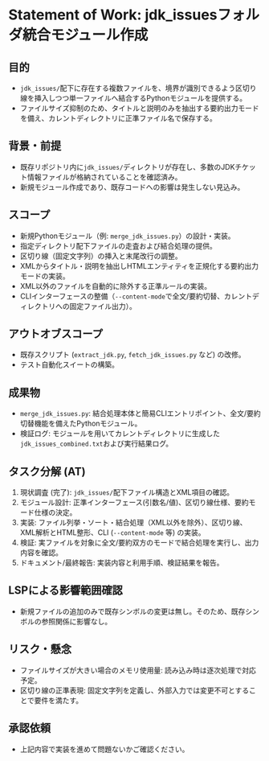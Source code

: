 # Statement of Work: jdk_issuesフォルダ統合モジュール作成

## 目的
- `jdk_issues/`配下に存在する複数ファイルを、境界が識別できるよう区切り線を挿入しつつ単一ファイルへ結合するPythonモジュールを提供する。
- ファイルサイズ抑制のため、タイトルと説明のみを抽出する要約出力モードを備え、カレントディレクトリに正準ファイル名で保存する。

## 背景・前提
- 既存リポジトリ内に`jdk_issues/`ディレクトリが存在し、多数のJDKチケット情報ファイルが格納されていることを確認済み。
- 新規モジュール作成であり、既存コードへの影響は発生しない見込み。

## スコープ
- 新規Pythonモジュール（例: `merge_jdk_issues.py`）の設計・実装。
- 指定ディレクトリ配下ファイルの走査および結合処理の提供。
- 区切り線（固定文字列）の挿入と末尾改行の調整。
- XMLからタイトル・説明を抽出しHTMLエンティティを正規化する要約出力モードの実装。
- XML以外のファイルを自動的に除外する正準ルールの実装。
- CLIインターフェースの整備（`--content-mode`で全文/要約切替、カレントディレクトリへの固定ファイル出力）。

## アウトオブスコープ
- 既存スクリプト (`extract_jdk.py`, `fetch_jdk_issues.py` など) の改修。
- テスト自動化スイートの構築。

## 成果物
- `merge_jdk_issues.py`: 結合処理本体と簡易CLIエントリポイント、全文/要約切替機能を備えたPythonモジュール。
- 検証ログ: モジュールを用いてカレントディレクトリに生成した`jdk_issues_combined.txt`および実行結果ログ。

## タスク分解 (AT)
1. 現状調査 (完了): `jdk_issues/`配下ファイル構造とXML項目の確認。
2. モジュール設計: 正準インターフェース(引数名/値)、区切り線仕様、要約モード仕様の決定。
3. 実装: ファイル列挙・ソート・結合処理（XML以外を除外）、区切り線、XML解析とHTML整形、CLI (`--content-mode` 等) の実装。
4. 検証: 実ファイルを対象に全文/要約双方のモードで結合処理を実行し、出力内容を確認。
5. ドキュメント/最終報告: 実装内容と利用手順、検証結果を報告。

## LSPによる影響範囲確認
- 新規ファイルの追加のみで既存シンボルの変更は無し。そのため、既存シンボルの参照関係に影響なし。

## リスク・懸念
- ファイルサイズが大きい場合のメモリ使用量: 読み込み時は逐次処理で対応予定。
- 区切り線の正準表現: 固定文字列を定義し、外部入力では変更不可とすることで要件を満たす。

## 承認依頼
- 上記内容で実装を進めて問題ないかご確認ください。
